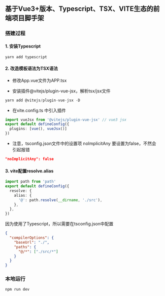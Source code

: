 <!--
 * @Author: changjun anson1992@163.com
 * @Date: 2024-01-05 10:36:01
 * @LastEditors: changjun anson1992@163.com
 * @LastEditTime: 2024-01-05 17:15:47
 * @FilePath: /VUE3-VITE-TS-TEMPLATE/README.md
 * @Description: 工程描述文档
-->
## 基于Vue3+版本、Typescript、TSX、VITE生态的前端项目脚手架

### 搭建过程

#### 1. 安装Typescript

```shell
yarn add typescript
```

#### 2. 改造模板语法为TSX语法
- 修改App.vue文件为APP.tsx

- 安装插件@vitejs/plugin-vue-jsx，解析tsx/jsx文件
```typescript
yarn add @vitejs/plugin-vue-jsx -D
```
- 在vite.config.ts 中引入插件
```typescript
import vueJsx from '@vitejs/plugin-vue-jsx' // vue3 jsx
export default defineConfig({
  plugins: [vue(), vueJsx()]
})
```
- 注意，tsconfig.json文件中的设置项 noImplicitAny 要设置为false，不然会引起报错
```json
"noImplicitAny": false
```
#### 3. vite配置resolve.alias
```typescript
import path from 'path'
export default defineConfig({
  resolve: {
    alias: {
      '@': path.resolve(__dirname, './src'),
    },
  },
})
```
因为使用了Typescript，所以需要在tsconfig.json中配置
```json
{
  "compilerOptions": {
    "baseUrl": "./",
    "paths": {
      "@/*": ["./src/*"]
    }
  }
}
```

### 本地运行
```shell
npm run dev
```

